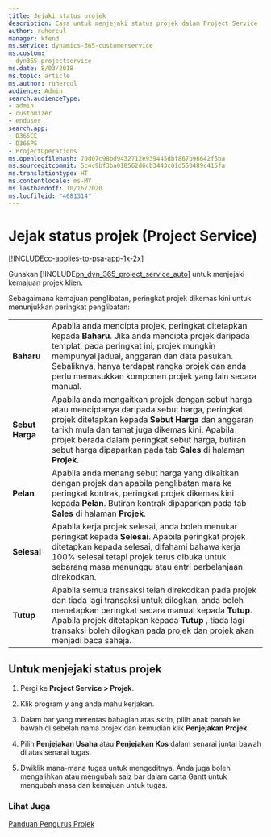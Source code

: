 ```yaml
---
title: Jejaki status projek
description: Cara untuk menjejaki status projek dalam Project Service
author: ruhercul
manager: kfend
ms.service: dynamics-365-customerservice
ms.custom:
- dyn365-projectservice
ms.date: 8/03/2018
ms.topic: article
ms.author: ruhercul
audience: Admin
search.audienceType:
- admin
- customizer
- enduser
search.app:
- D365CE
- D365PS
- ProjectOperations
ms.openlocfilehash: 70d07c98bd9432712e939445dbf867b96642f5ba
ms.sourcegitcommit: 5c4c9bf3ba018562d6cb3443c01d550489c415fa
ms.translationtype: HT
ms.contentlocale: ms-MY
ms.lasthandoff: 10/16/2020
ms.locfileid: "4081314"
---
```

# <a name="track-a-projects-status-project-service"></a>Jejak status projek (Project Service)

[!INCLUDE[cc-applies-to-psa-app-1x-2x](../includes/cc-applies-to-psa-app-1x-2x.md)]

Gunakan [!INCLUDE[pn_dyn_365_project_service_auto](../includes/pn-dyn-365-project-service-auto.md)] untuk menjejaki kemajuan projek klien.  

Sebagaimana kemajuan penglibatan, peringkat projek dikemas kini untuk menunjukkan peringkat penglibatan:  


|              |                                                                                                                                                                                                                                                                                                  |
|--------------|--------------------------------------------------------------------------------------------------------------------------------------------------------------------------------------------------------------------------------------------------------------------------------------------------|
|   **Baharu**    | Apabila anda mencipta projek, peringkat ditetapkan kepada **Baharu**. Jika anda mencipta projek daripada templat, pada peringkat ini, projek mungkin mempunyai jadual, anggaran dan data pasukan. Sebaliknya, hanya terdapat rangka projek dan anda perlu memasukkan komponen projek yang lain secara manual. |
|  **Sebut Harga**   |      Apabila anda mengaitkan projek dengan sebut harga atau menciptanya daripada sebut harga, peringkat projek ditetapkan kepada **Sebut Harga** dan anggaran tarikh mula dan tamat juga dikemas kini. Apabila projek berada dalam peringkat sebut harga, butiran sebut harga dipaparkan pada tab **Sales** di halaman **Projek**.      |
|   **Pelan**   |                                     Apabila anda menang sebut harga yang dikaitkan dengan projek dan apabila penglibatan mara ke peringkat kontrak, peringkat projek dikemas kini kepada **Pelan**. Butiran kontrak dipaparkan pada tab **Sales** di halaman **Projek**.                                      |
| **Selesai** |                    Apabila kerja projek selesai, anda boleh menukar peringkat kepada **Selesai**. Apabila peringkat projek ditetapkan kepada selesai, difahami bahawa kerja 100% selesai tetapi projek terus dibuka untuk sebarang masa menunggu atau entri perbelanjaan direkodkan.                     |
|  **Tutup**   |           Apabila semua transaksi telah direkodkan pada projek dan tiada lagi transaksi untuk dilogkan, anda boleh menetapkan peringkat secara manual kepada **Tutup**. Apabila projek ditetapkan kepada **Tutup** , tiada lagi transaksi boleh dilogkan pada projek dan projek akan menjadi baca sahaja.           |

## <a name="to-track-a-projects-status"></a>Untuk menjejaki status projek  

1.  Pergi ke **Project Service > Projek**.  

2.  Klik program y ang anda mahu kerjakan.  

3.  Dalam bar yang merentas bahagian atas skrin, pilih anak panah ke bawah di sebelah nama projek dan kemudian klik **Penjejakan Projek**.  

4.  Pilih **Penjejakan Usaha** atau **Penjejakan Kos** dalam senarai juntai bawah di atas senarai tugas.  

5.  Dwiklik mana-mana tugas untuk mengeditnya. Anda juga boleh mengalihkan atau mengubah saiz bar dalam carta Gantt untuk mengubah masa dan kemajuan untuk tugas.  

### <a name="see-also"></a>Lihat Juga  
 [Panduan Pengurus Projek](../psa/project-manager-guide.md)
